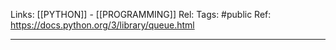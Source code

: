 Links: [[PYTHON]] - [[PROGRAMMING]]
Rel: 
Tags: #public 
Ref: https://docs.python.org/3/library/queue.html

--- 

